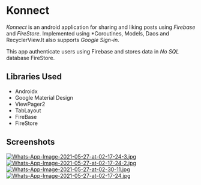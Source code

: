 # Konnect
*Konnect* is an android application for sharing and liking posts using *Firebase* and *FireStore*.
Implemented using *Coroutines, Models, Daos and RecyclerView.It also supports *Google Sign-in*.

This app authenticate users using Firebase and stores data in *No SQL* database FireStore.

## Libraries Used
- Androidx
- Google Material Design
- ViewPager2
- TabLayout
- FireBase
- FireStore

## Screenshots

[![Whats-App-Image-2021-05-27-at-02-17-24-3.jpg](https://i.postimg.cc/VsRBPPYK/Whats-App-Image-2021-05-27-at-02-17-24-3.jpg)](https://postimg.cc/bdZ21MSn)      [![Whats-App-Image-2021-05-27-at-02-17-24-2.jpg](https://i.postimg.cc/0j2Syr8c/Whats-App-Image-2021-05-27-at-02-17-24-2.jpg)](https://postimg.cc/JDv0TrHk)  [![Whats-App-Image-2021-05-27-at-02-30-11.jpg](https://i.postimg.cc/LXvTTc5Q/Whats-App-Image-2021-05-27-at-02-30-11.jpg)](https://postimg.cc/5YYL9kw8)  [![Whats-App-Image-2021-05-27-at-02-17-24.jpg](https://i.postimg.cc/dVTy1bYP/Whats-App-Image-2021-05-27-at-02-17-24.jpg)](https://postimg.cc/CRS1r65m)
